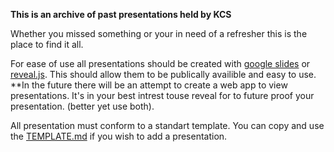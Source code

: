 **This is an archive of past presentations held by KCS**

Whether you missed something or your in need of a refresher this is the place to find it all.

For ease of use all presentations should be created with [google slides](https://docs.google.com/presentation/u/0/) or [reveal.js](https://revealjs.com/). This should allow them to be publically availible and easy to use. **In the future there will be an attempt to create a web app to view presentations. It's in your best intrest touse reveal for to future proof your presentation. (better yet use both).

All presentation must conform to a standart template. You can copy and use the [TEMPLATE.md](TEMPLATE.md) if you wish to add a presentation.
